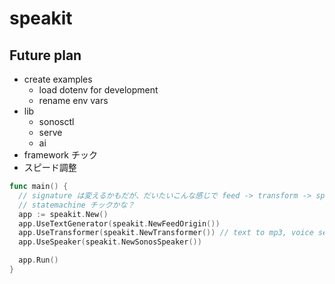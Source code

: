 # speakit

## Future plan
- create examples
  - load dotenv for development
  - rename env vars
- lib
  - sonosctl
  - serve
  - ai
- framework チック
- スピード調整

```go
func main() {
  // signature は変えるかもだが、だいたいこんな感じで feed -> transform -> speaker みたいにデータを流していく
  // statemachine チックかな？
  app := speakit.New()
  app.UseTextGenerator(speakit.NewFeedOrigin())
  app.UseTransformer(speakit.NewTransformer()) // text to mp3, voice settings.
  app.UseSpeaker(speakit.NewSonosSpeaker())

  app.Run()
}
```
